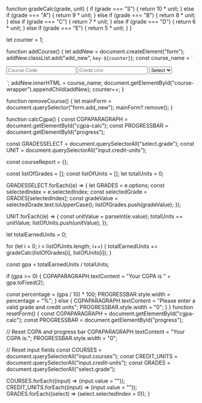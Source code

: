 function gradeCalc(grade, unit) {
if (grade === "S") {
return 10 * unit;
} else if (grade === "A") {
return 9 * unit;
} else if (grade === "B") {
return 8 * unit;
} else if (grade === "C") {
return 7 * unit;
} else if (grade === "D") {
return 6 * unit;
} else if (grade === "E") {
return 5 * unit;
}
}

let counter = 1;

function addCourse() {
let addNew = document.createElement("form");
addNew.classList.add("add_new", `key-${counter}`);
const course_name = `
<form class="add_new key-${counter}">
<input type="text" placeholder="Course Code" class="courses key-${counter}" required>
<input type="number" placeholder="Credit Unit" class="credit-units key-${counter}" required>
<select class="grade key-${counter}" required>
<option value="select">Select</option>
<option value="10">S</option>
<option value="9">A</option>
<option value="8">B</option>
<option value="7">C</option>
<option value="6">D</option>
<option value="5">E</option>
</select>
</form>
`;
addNew.innerHTML = course_name;
document.getElementById("course-wrapper").appendChild(addNew);
counter++;
}

function removeCourse() {
let mainForm = document.querySelector("form.add_new");
mainForm?.remove();
}

function calcCgpa() {
const CGPAPARAGRAPH = document.getElementById("cgpa-calc");
const PROGRESSBAR = document.getElementById("progress");

const GRADESSELECT = document.querySelectorAll("select.grade");
const UNIT = document.querySelectorAll("input.credit-units");

const courseReport = {};

const listOfGrades = [];
const listOfUnits = [];
let totalUnits = 0;

GRADESSELECT.forEach((e) => {
let GRADES = e.options;
const selectedIndex = e.selectedIndex;
const selectedGrade = GRADES[selectedIndex];
const gradeValue = selectedGrade.text.toUpperCase();
listOfGrades.push(gradeValue);
});

UNIT.forEach((e) => {
const unitValue = parseInt(e.value);
totalUnits += unitValue;
listOfUnits.push(unitValue);
});

let totalEarnedUnits = 0;

for (let i = 0; i < listOfUnits.length; i++) {
totalEarnedUnits += gradeCalc(listOfGrades[i], listOfUnits[i]);
}

const gpa = totalEarnedUnits / totalUnits;

if (gpa >= 0) {
CGPAPARAGRAPH.textContent = "Your CGPA is " + gpa.toFixed(2);

const percentage = (gpa / 10) * 100;
PROGRESSBAR.style.width = percentage + "%";
} else {
CGPAPARAGRAPH.textContent = "Please enter a valid grade and credit units";
PROGRESSBAR.style.width = "0";
}
}
function resetForm() {
const CGPAPARAGRAPH = document.getElementById("cgpa-calc");
const PROGRESSBAR = document.getElementById("progress");

// Reset CGPA and progress bar
CGPAPARAGRAPH.textContent = "Your CGPA is:";
PROGRESSBAR.style.width = "0";

// Reset input fields
const COURSES = document.querySelectorAll("input.courses");
const CREDIT_UNITS = document.querySelectorAll("input.credit-units");
const GRADES = document.querySelectorAll("select.grade");

COURSES.forEach((input) => (input.value = ""));
CREDIT_UNITS.forEach((input) => (input.value = ""));
GRADES.forEach((select) => (select.selectedIndex = 0));
}
